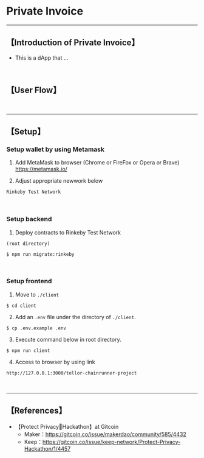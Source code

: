 # Private Invoice

***
## 【Introduction of Private Invoice】
- This is a dApp that ...

&nbsp;

## 【User Flow】

&nbsp;

***

## 【Setup】
### Setup wallet by using Metamask
1. Add MetaMask to browser (Chrome or FireFox or Opera or Brave)    
https://metamask.io/  


2. Adjust appropriate newwork below 
```
Rinkeby Test Network
```

&nbsp;


### Setup backend
1. Deploy contracts to Rinkeby Test Network
```
(root directory)

$ npm run migrate:rinkeby
```

&nbsp;


### Setup frontend
1. Move to `./client`
```
$ cd client
```

2. Add an `.env` file under the directory of `./client`.
```
$ cp .env.example .env
```

3. Execute command below in root directory.
```
$ npm run client
```

4. Access to browser by using link 
```
http://127.0.0.1:3000/tellor-chainrunner-project
```

&nbsp;


***

## 【References】
- 【Protect Privacy🔐Hackathon】at Gitcoin
  - Maker：https://gitcoin.co/issue/makerdao/community/585/4432
  - Keep：https://gitcoin.co/issue/keep-network/Protect-Privacy-Hackathon/1/4457


